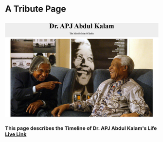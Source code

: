# A Tribute Page

![Kalam With Mandela](kalam_with_mandela.png)
---------------------------------------------
### This page describes the Timeline of Dr. APJ Abdul Kalam's Life [Live Link](https://ecstatic-murdock-f6e034.netlify.com/)

